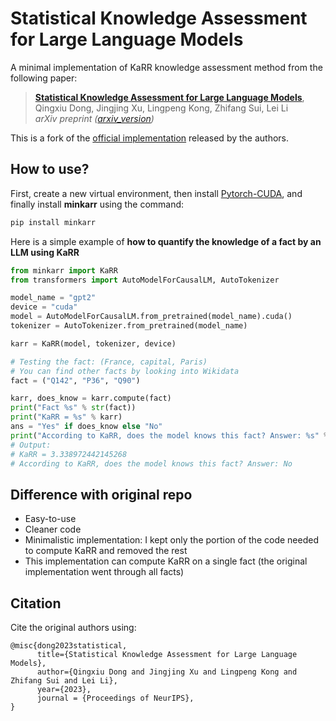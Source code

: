 # Statistical Knowledge Assessment for Large Language Models
A minimal implementation of KaRR knowledge assessment method from the following paper:

> [**Statistical Knowledge Assessment for Large Language Models**](https://arxiv.org/abs/2305.10519),            
> Qingxiu Dong, Jingjing Xu, Lingpeng Kong, Zhifang Sui, Lei Li   
> *arXiv preprint ([arxiv_version](https://arxiv.org/abs/2305.10519))*   

This is a fork of the [official implementation](https://github.com/dqxiu/KAssess) released by the authors.

## How to use?

First, create a new virtual environment, then install [Pytorch-CUDA](https://pytorch.org/get-started/locally/), and finally install **minkarr** using the command:

```bash
pip install minkarr
```

Here is a simple example of **how to quantify the knowledge of a fact by an LLM using KaRR**
```python
from minkarr import KaRR
from transformers import AutoModelForCausalLM, AutoTokenizer

model_name = "gpt2"
device = "cuda"
model = AutoModelForCausalLM.from_pretrained(model_name).cuda()
tokenizer = AutoTokenizer.from_pretrained(model_name)

karr = KaRR(model, tokenizer, device)

# Testing the fact: (France, capital, Paris)
# You can find other facts by looking into Wikidata
fact = ("Q142", "P36", "Q90")

karr, does_know = karr.compute(fact)
print("Fact %s" % str(fact))
print("KaRR = %s" % karr)
ans = "Yes" if does_know else "No"
print("According to KaRR, does the model knows this fact? Answer: %s" % ans)
# Output:
# KaRR = 3.338972442145268
# According to KaRR, does the model knows this fact? Answer: No
```

## Difference with original repo

- Easy-to-use
- Cleaner code
- Minimalistic implementation: I kept only the portion of the code needed to compute KaRR and removed the rest
- This implementation can compute KaRR on a single fact (the original implementation went through all facts)

## Citation
Cite the original authors using:
```
@misc{dong2023statistical,
      title={Statistical Knowledge Assessment for Large Language Models}, 
      author={Qingxiu Dong and Jingjing Xu and Lingpeng Kong and Zhifang Sui and Lei Li},
      year={2023},
      journal = {Proceedings of NeurIPS},
}
```



